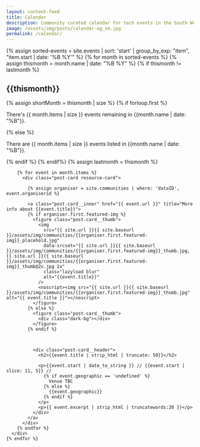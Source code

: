 ```yaml
---
layout: content-feed
title: Calendar
description: Community curated calendar for tech events in the South West.
image: /assets/img/posts/calendar-og_sm.jpg
permalink: /calendar/
---
```


<section class="blog blog--resource blog--calendar">
  <div class="container">
    {% assign sorted-events = site.events | sort: 'start' | group_by_exp: "item", "item.start | date: '%B %Y'" %}
    {% for month in sorted-events %}
      {% assign thismonth = month.name | date: "%B %Y" %}
      {% if thismonth != lastmonth %}
        <h2 class="resource-header">{{thismonth}}</h2>
        {% assign shortMonth = thismonth | size %}
        {% if forloop.first %}
          <p>There's {{ month.items | size }} events remaining in {{month.name | date: "%B"}}.</p>
        {% else %}
          <p>There are {{ month.items | size }} events listed in {{month.name | date: "%B"}}.</p>
        {% endif %}
      {% endif%}
      {% assign lastmonth = thismonth %}
      <div class="post-list resource-list">

        {% for event in month.items %}
          <div class="post-card resource-card">

            {% assign organiser = site.communities | where: 'dataID', event.organiserid %}

            <a class="post-card__inner" href="{{ event.url }}" title="More info about {{event.title}}">
            {% if organiser.first.featured-img %}
              <figure class="post-card__thumb">
                <img
                  src="{{ site.url }}{{ site.baseurl }}/assets/img/communities/{{organiser.first.featured-img}}_placehold.jpg"
                  data-srcset="{{ site.url }}{{ site.baseurl }}/assets/img/communities/{{organiser.first.featured-img}}_thumb.jpg, {{ site.url }}{{ site.baseurl }}/assets/img/communities/{{organiser.first.featured-img}}_thumb@2x.jpg 2x"
                  class="lazyload blur"
                  alt="{{event.title}}"
                />
                <noscript><img src="{{ site.url }}{{ site.baseurl }}/assets/img/communities/{{organiser.first.featured-img}}_thumb.jpg" alt="{{ event.title }}"></noscript>
              </figure>
            {% else %}
              <figure class="post-card__thumb">
                <div class="dark-bg"></div>
              </figure>
            {% endif %}



              <div class="post-card__header">
                <h2>{{event.title | strip_html | truncate: 50}}</h2>

                <p>{{event.start | date_to_string }} // {{event.start | slice: 11, 5}} //
                  {% if event.geographic == 'undefined' %}
                    Venue TBC
                  {% else %}
                    {{event.geographic}}
                  {% endif %}
                </p>
                <p>{{ event.excerpt | strip_html | truncatewords:20 }}</p>
              </div>
            </a>
          </div>
        {% endfor %}
      </div>
    {% endfor %}

  </div>
</section>
